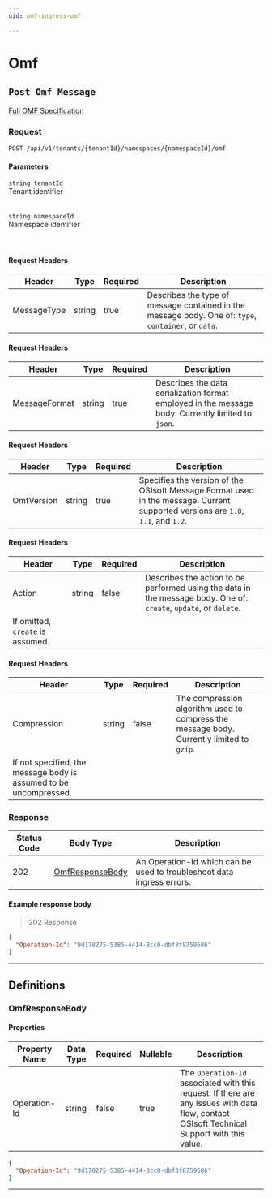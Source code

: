 ```yaml
---
uid: omf-ingress-omf

---
```


# Omf

## `Post Omf Message`

<a id="opIdOmf_Post Omf Message"></a>

[Full OMF Specification](https://omf-docs.osisoft.com)

### Request
```text 
POST /api/v1/tenants/{tenantId}/namespaces/{namespaceId}/omf
```

#### Parameters

`string tenantId`
<br/>Tenant identifier<br/><br/><br/>`string namespaceId`
<br/>Namespace identifier<br/><br/><br/>

#### Request Headers

|Header|Type|Required|Description|
|---|---|---|---|
|MessageType|string|true|Describes the type of message contained in the message body. One of: `type`, `container`, or `data`.|

#### Request Headers

|Header|Type|Required|Description|
|---|---|---|---|
|MessageFormat|string|true|Describes the data serialization format employed in the message body. Currently limited to `json`.|

#### Request Headers

|Header|Type|Required|Description|
|---|---|---|---|
|OmfVersion|string|true|Specifies the version of the OSIsoft Message Format used in the message. Current supported versions are `1.0`, `1.1`, and `1.2`.|

#### Request Headers

|Header|Type|Required|Description|
|---|---|---|---|
|Action|string|false|Describes the action to be performed using the data in the message body. One of: `create`, `update`, or `delete`.
If omitted, `create` is assumed.|

#### Request Headers

|Header|Type|Required|Description|
|---|---|---|---|
|Compression|string|false|The compression algorithm used to compress the message body. Currently limited to `gzip`. 
If not specified, the message body is assumed to be uncompressed.|

### Response

|Status Code|Body Type|Description|
|---|---|---|
|202|[OmfResponseBody](#schemaomfresponsebody)|An Operation-Id which can be used to troubleshoot data ingress errors.|

#### Example response body
> 202 Response

```json
{
  "Operation-Id": "9d178275-5385-4414-8cc0-dbf3f8759686"
}
```

---
## Definitions

### OmfResponseBody

<a id="schemaomfresponsebody"></a>
<a id="schema_OmfResponseBody"></a>
<a id="tocSomfresponsebody"></a>
<a id="tocsomfresponsebody"></a>

#### Properties

|Property Name|Data Type|Required|Nullable|Description|
|---|---|---|---|---|
|Operation-Id|string|false|true|The `Operation-Id` associated with this request. If there are any issues with data flow, contact OSIsoft Technical Support with this value.|

```json
{
  "Operation-Id": "9d178275-5385-4414-8cc0-dbf3f8759686"
}

```

---

